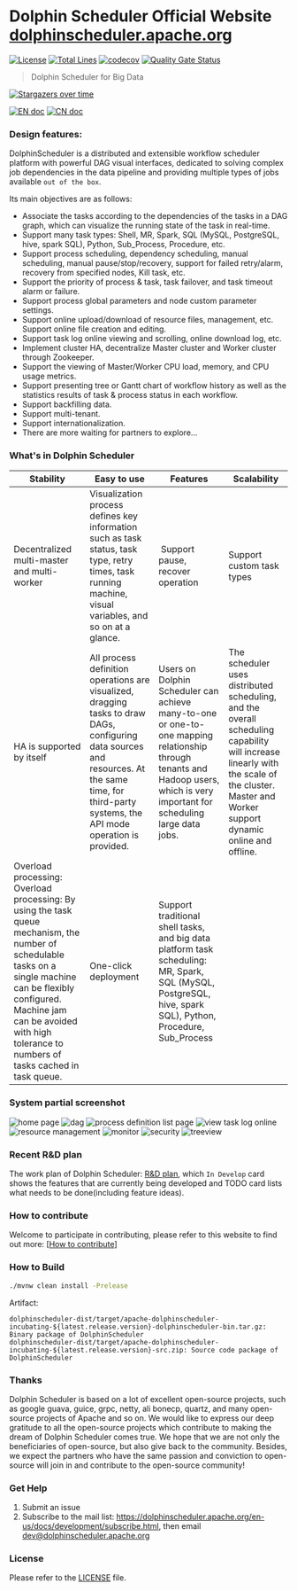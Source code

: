 Dolphin Scheduler Official Website
[dolphinscheduler.apache.org](https://dolphinscheduler.apache.org)
============
[![License](https://img.shields.io/badge/license-Apache%202-4EB1BA.svg)](https://www.apache.org/licenses/LICENSE-2.0.html)
[![Total Lines](https://tokei.rs/b1/github/apache/Incubator-DolphinScheduler?category=lines)](https://github.com/apache/Incubator-DolphinScheduler)
[![codecov](https://codecov.io/gh/apache/incubator-dolphinscheduler/branch/dev/graph/badge.svg)](https://codecov.io/gh/apache/incubator-dolphinscheduler/branch/dev)
[![Quality Gate Status](https://sonarcloud.io/api/project_badges/measure?project=apache-dolphinscheduler&metric=alert_status)](https://sonarcloud.io/dashboard?id=apache-dolphinscheduler)


> Dolphin Scheduler for Big Data

[![Stargazers over time](https://starchart.cc/apache/incubator-dolphinscheduler.svg)](https://starchart.cc/apache/incubator-dolphinscheduler)

[![EN doc](https://img.shields.io/badge/document-English-blue.svg)](README.md)
[![CN doc](https://img.shields.io/badge/文档-中文版-blue.svg)](README_zh_CN.md)


### Design features:

DolphinScheduler is a distributed and extensible workflow scheduler platform with powerful DAG visual interfaces, dedicated to solving complex job dependencies in the data pipeline and providing multiple types of jobs available `out of the box`. 

Its main objectives are as follows:

 - Associate the tasks according to the dependencies of the tasks in a DAG graph, which can visualize the running state of the task in real-time.
 - Support many task types: Shell, MR, Spark, SQL (MySQL, PostgreSQL, hive, spark SQL), Python, Sub_Process, Procedure, etc.
 - Support process scheduling, dependency scheduling, manual scheduling, manual pause/stop/recovery, support for failed retry/alarm, recovery from specified nodes, Kill task, etc.
 - Support the priority of process & task, task failover, and task timeout alarm or failure.
 - Support process global parameters and node custom parameter settings.
 - Support online upload/download of resource files, management, etc. Support online file creation and editing.
 - Support task log online viewing and scrolling, online download log, etc.
 - Implement cluster HA, decentralize Master cluster and Worker cluster through Zookeeper.
 - Support the viewing of Master/Worker CPU load, memory, and CPU usage metrics.
 - Support presenting tree or Gantt chart of workflow history as well as the statistics results of task & process status in each workflow.
 - Support backfilling data.
 - Support multi-tenant.
 - Support internationalization.
 - There are more waiting for partners to explore...


### What's in Dolphin Scheduler

 Stability | Easy to use | Features | Scalability |
 -- | -- | -- | --
Decentralized multi-master and multi-worker | Visualization process defines key information such as task status, task type, retry times, task running machine, visual variables, and so on at a glance.  |  Support pause, recover operation | Support custom task types
HA is supported by itself | All process definition operations are visualized, dragging tasks to draw DAGs, configuring data sources and resources. At the same time, for third-party systems, the API mode operation is provided. | Users on Dolphin Scheduler can achieve many-to-one or one-to-one mapping relationship through tenants and Hadoop users, which is very important for scheduling large data jobs.  | The scheduler uses distributed scheduling, and the overall scheduling capability will increase linearly with the scale of the cluster. Master and Worker support dynamic online and offline.
Overload processing: Overload processing: By using the task queue mechanism, the number of schedulable tasks on a single machine can be flexibly configured. Machine jam can be avoided with high tolerance to numbers of tasks cached in task queue. | One-click deployment | Support traditional shell tasks, and big data platform task scheduling: MR, Spark, SQL (MySQL, PostgreSQL, hive, spark SQL), Python, Procedure, Sub_Process |  |


### System partial screenshot

![home page](https://user-images.githubusercontent.com/15833811/75218288-bf286400-57d4-11ea-8263-d639c6511d5f.jpg)
![dag](https://user-images.githubusercontent.com/15833811/75236750-3374fe80-57f9-11ea-857d-62a66a5a559d.png)
![process definition list page](https://user-images.githubusercontent.com/15833811/75216886-6f479e00-57d0-11ea-92dd-66e7640a186f.png)
![view task log online](https://user-images.githubusercontent.com/15833811/75216924-9900c500-57d0-11ea-91dc-3522a76bdbbe.png)
![resource management](https://user-images.githubusercontent.com/15833811/75216984-be8dce80-57d0-11ea-840d-58546edc8788.png)
![monitor](https://user-images.githubusercontent.com/59273635/75625839-c698a480-5bfc-11ea-8bbe-895b561b337f.png)
![security](https://user-images.githubusercontent.com/15833811/75236441-bfd2f180-57f8-11ea-88bd-f24311e01b7e.png)
![treeview](https://user-images.githubusercontent.com/15833811/75217191-3fe56100-57d1-11ea-8856-f19180d9a879.png)


### Recent R&D plan
The work plan of Dolphin Scheduler: [R&D plan](https://github.com/apache/incubator-dolphinscheduler/projects/1), which `In Develop` card shows the features that are currently being developed and TODO card lists what needs to be done(including feature ideas).

### How to contribute

Welcome to participate in contributing, please refer to this website to find out more: [[How to contribute](https://dolphinscheduler.apache.org/en-us/docs/development/contribute.html)]

### How to Build

```bash
./mvnw clean install -Prelease
```

Artifact:

```
dolphinscheduler-dist/target/apache-dolphinscheduler-incubating-${latest.release.version}-dolphinscheduler-bin.tar.gz: Binary package of DolphinScheduler
dolphinscheduler-dist/target/apache-dolphinscheduler-incubating-${latest.release.version}-src.zip: Source code package of DolphinScheduler
```

### Thanks

Dolphin Scheduler is based on a lot of excellent open-source projects, such as google guava, guice, grpc, netty, ali bonecp, quartz, and many open-source projects of Apache and so on.
We would like to express our deep gratitude to all the open-source projects which contribute to making the dream of Dolphin Scheduler comes true. We hope that we are not only the beneficiaries of open-source, but also give back to the community. Besides, we expect the partners who have the same passion and conviction to open-source will join in and contribute to the open-source community!


### Get Help
1. Submit an issue
1. Subscribe to the mail list: https://dolphinscheduler.apache.org/en-us/docs/development/subscribe.html, then email dev@dolphinscheduler.apache.org


### License
Please refer to the [LICENSE](https://github.com/apache/incubator-dolphinscheduler/blob/dev/LICENSE) file.

